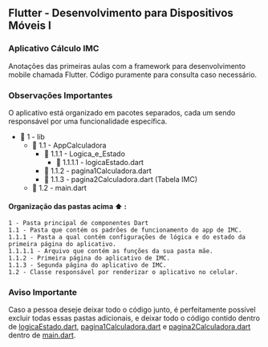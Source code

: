 ## Flutter - Desenvolvimento para Dispositivos Móveis I
### Aplicativo Cálculo IMC

Anotações das primeiras aulas com a framework para desenvolvimento mobile chamada Flutter. Código puramente para consulta caso necessário.

### Observações Importantes

O aplicativo está organizado em pacotes separados, cada um sendo responsável por uma funcionalidade específica. 

- 📁 1 - lib
    - 📁 1.1 - AppCalculadora
        - 📁 1.1.1 - Logica_e_Estado
            - 📜 1.1.1.1 - logicaEstado.dart 
        - 📜 1.1.2 - pagina1Calculadora.dart
        - 📜 1.1.3 - pagina2Calculadora.dart (Tabela IMC) 
    - 📜 1.2 - main.dart 

#### Organização das pastas acima ⬆️ :

    1 - Pasta principal de componentes Dart
    1.1 - Pasta que contém os padrões de funcionamento do app de IMC.
    1.1.1 - Pasta a qual contém configurações de lógica e do estado da primeira página do aplicativo.
    1.1.1.1 - Arquivo que contém as funções da sua pasta mãe. 
    1.1.2 - Primeira página do aplicativo de IMC.
    1.1.3 - Segunda página do aplicativo de IMC.
    1.2 - Classe responsável por renderizar o aplicativo no celular.

### Aviso Importante

Caso a pessoa deseje deixar todo o código junto, é perfeitamente possível excluir todas essas pastas adicionais, e deixar todo o código contido dentro de [logicaEstado.dart](https://github.com/2504Guimaraes/Desenvolvimento-Mobile-IMC/blob/master/lib/AppCalculadora/Logica_e_Estado/logicaEstado.dart), [pagina1Calculadora.dart](https://github.com/2504Guimaraes/Desenvolvimento-Mobile-IMC/blob/master/lib/AppCalculadora/pagina1Calculadora.dart) e [pagina2Calculadora.dart](#) dentro de [main.dart](https://github.com/2504Guimaraes/Desenvolvimento-Mobile-IMC/blob/master/lib/main.dart).